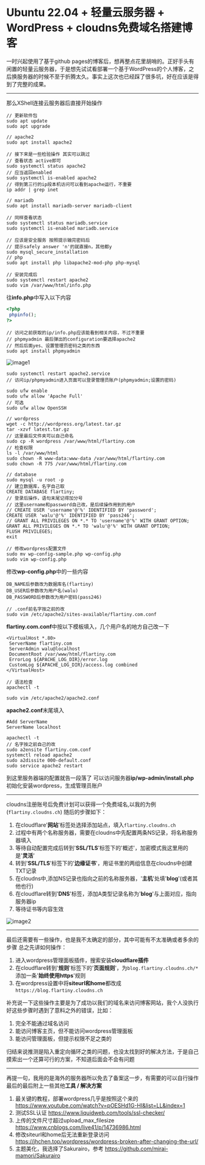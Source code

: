 # Ubuntu 22.04 + 轻量云服务器 + WordPress + cloudns免费域名搭建博客

一时兴起使用了基于github pages的博客后，想再整点花里胡哨的。正好手头有闲置的轻量云服务器，于是想先试试看部署一个基于WordPress的个人博客，之后换服务器的时候不至于折腾太久。事实上这次也已经踩了很多坑，好在应该是得到了完整的成果。

---
那么XShell连接云服务器后直接开始操作

    // 更新软件包
    sudo apt update
    sudo apt upgrade

    // apache2
    sudo apt install apache2

    // 接下来是一些检验操作 其实可以跳过
    // 查看状态 active即可
    sudo systemctl status apache2
    // 应当返回enabled
    sudo systemctl is-enabled apache2
    // 得到第三行的ip段本机访问可以看到apache运行，不重要
    ip addr | grep inet

    // mariadb
    sudo apt install mariadb-server mariadb-client

    // 同样查看状态
    sudo systemctl status mariadb.service
    sudo systemctl is-enabled mariadb.service

    // 应该是安全服务 按照提示输完密码后
    // 提示safely answer 'n'的就直接n，其他都y
    sudo mysql_secure_installation
    // php
    sudo apt install php libapache2-mod-php php-mysql

    // 安装完成后
    sudo systemctl restart apache2
    sudo vim /var/www/html/info.php

往**info.php**中写入以下内容

```php
<?php
 phpinfo();
?>
```

    // 访问之前获取的ip/info.php应该能看到相关内容，不过不重要
    // phpmyadmin 最后弹出的configuration要选择apache2
    // 然后后面yes、设置管理员密码之类的东西
    sudo apt install phpmyadmin

![image1](https://imgos.cn/2024/08/12/66b9913b27249.png)

    sudo systemctl restart apache2.service
    // 访问ip/phpmyadmin进入页面可以登录管理员账户(phpmyadmin;设置的密码)

    sudo ufw enable
    sudo ufw allow 'Apache Full'
    // 可选
    sudo ufw allow OpenSSH

    // wordpress
    wget -c http://wordpress.org/latest.tar.gz
    tar -xzvf latest.tar.gz
    // 这里最后文件夹可以自己命名
    sudo cp -R wordpress /var/www/html/flartiny.com
    // 检查权限
    ls -l /var/www/html
    sudo chown -R www-data:www-data /var/www/html/flartiny.com
    sudo chown -R 775 /var/www/html/flartiny.com

    // database
    sudo mysql -u root -p
    // 建立数据库，名字自己取
    CREATE DATABASE flartiny;
    // 登录后操作，语句末尾记得加分号
    // 这里username和password自己改，是后续操作用到的用户
    // CREATE USER 'username'@'%' IDENTIFIED BY 'password';
    CREATE USER 'walu'@'%' IDENTIFIED BY 'pass246';
    // GRANT ALL PRIVILEGES ON *.* TO 'username'@'%' WITH GRANT OPTION;
    GRANT ALL PRIVILEGES ON *.* TO 'walu'@'%' WITH GRANT OPTION;
    FLUSH PRIVILEGES;
    exit

    // 修改wordpress配置文件
    sudo mv wp-config-sample.php wp-config.php
    sudo vim wp-config.php

修改**wp-config.php**中的一些内容

```
DB_NAME后参数改为数据库名(flartiny)
DB_USER后参数改为用户名(walu)
DB_PASSWORD后参数改为用户密码(pass246)
```
    // .conf前名字按之前的改
    sudo vim /etc/apache2/sites-available/flartiny.com.conf

**flartiny.com.conf**中按以下模板填入，几个用户名的地方自己改一下

```
<VirtualHost *.80>
 ServerName flartiny.com
 ServerAdmin walu@localhost
 DocumentRoot /var/www/html/flartiny.com
 ErrorLog ${APACHE_LOG_DIR}/error.log
 CustomLog ${APACHE_LOG_DIR}/access.log combined
</VirtualHost>
```

    // 语法检查
    apachectl -t

    sudo vim /etc/apache2/apache2.conf

**apache2.conf**末尾填入

```
#Add ServerName
ServerName localhost
```

    apachectl -t
    // 名字按之前自己的改
    sudo a2ensite flartiny.com.conf
    systemctl reload apache2
    sudo a2dissite 000-default.conf
    sudo service apache2 restart

到这里服务器端的配置就告一段落了
可以访问服务器**ip/wp-admin/install.php**初始化安装wordpress，生成管理员账户

---

cloudns注册账号后免费计划可以获得一个免费域名,以我的为例(```flartiny.cloudns.ch```)
随后的步骤如下：

1. 在cloudflare'**网站**'标签处选择添加站点，填入```flartiny.cloudns.ch```
2. 过程中有两个名称服务器，需要在cloudns中先配置两条NS记录，将名称服务器填入
3. 等待自动配置完成后转到'**SSL/TLS**'标签下的'概述'，加密模式我这里用的是'**灵活**'
4. 转到'**SSL/TLS**'标签下的'**边缘证书**'，用证书里的两组信息在cloudns中创建TXT记录
5. 在cloudns中,添加NS记录也指向之前的名称服务器，'**主机**'处填'**blog**'(或者其他也行)
6. 在cloudflare转到'**DNS**'标签，添加A类型记录名称为'**blog**'与上面对应，指向服务器ip
7. 等待证书等内容生效

![image2](https://imgos.cn/2024/08/12/66b9913ba44b0.png)

---

最后还需要有一些操作，也是我不太确定的部分，其中可能有不太准确或者多余的步骤
总之先讲如何操作：

1. 进入wordpress管理面板插件，搜索安装**cloudflare插件**
2. 在cloudflare转到'**规则**'标签下的'**页面规则**'，为```blog.flartiny.cloudns.ch/*```添加一条'**始终使用https**'规则
3. 在wordpress设置中将**siteurl和home**都改成```https://blog.flartiny.cloudns.ch```

补充说一下这些操作主要是为了成功以我们的域名来访问博客网站，我个人没执行好这些步骤时遇到了意料之外的错误，比如：

1. 完全不能通过域名访问
2. 能访问博客主页，但不能访问wordpress管理面板
3. 能访问管理面板，但提示权限不足之类的

归结来说推测是陷入重定向循环之类的问题，也没太找到好的解决方法，于是自己摸索出一个还算可行的方案，不知道后面会不会有问题

---
再提一句，我用的是海外的服务器所以免去了备案这一步，有需要的可以自行操作
最后的最后附上一些其他**工具 / 解决方案**

1. 最关键的教程，部署wordpress几乎是按照这个来的 https://www.youtube.com/watch?v=pOESHd1G-HI&list=LL&index=1
2. 测试SSL认证 https://www.liquidweb.com/tools/ssl-checker/
3. 上传的文件尺寸超过upload_max_filesize https://www.cnblogs.com/live41/p/14736986.html
4. 修改siteurl和home后无法重新登录访问 https://jhchen.top/wordpress/wordpress-broken-after-changing-the-url/
5. 主题美化，我选择了Sakurairo，参考 https://github.com/mirai-mamori/Sakurairo
